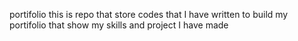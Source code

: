 portifolio
this is repo that store codes that I have written to build my portifolio that show my skills and project I have made
